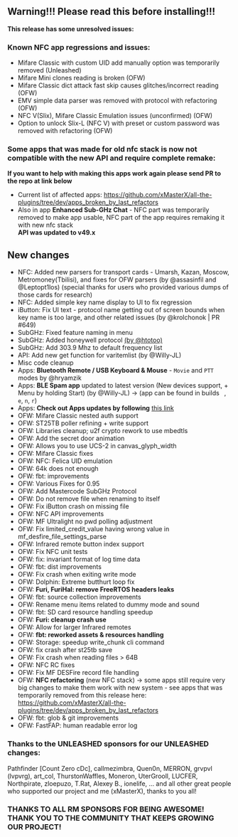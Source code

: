 ## Warning!!! Please read this before installing!!!
**This release has some unresolved issues:**
### Known NFC app regressions and issues: 
- Mifare Classic with custom UID add manually option was temporarily removed (Unleashed)
- Mifare Mini clones reading is broken (OFW)
- Mifare Classic dict attack fast skip causes glitches/incorrect reading (OFW)
- EMV simple data parser was removed with protocol with refactoring (OFW)
- NFC V(Slix), Mifare Classic Emulation issues (unconfirmed) (OFW)
- Option to unlock Slix-L (NFC V) with preset or custom password was removed with refactoring (OFW)
### Some apps that was made for old nfc stack is now not compatible with the new API and require complete remake:
**If you want to help with making this apps work again please send PR to the repo at link below**
- Current list of affected apps: https://github.com/xMasterX/all-the-plugins/tree/dev/apps_broken_by_last_refactors
- Also in app **Enhanced Sub-GHz Chat** - NFC part was temporarily removed to make app usable, NFC part of the app requires remaking it with new nfc stack <br>
**API was updated to v49.x** 
## New changes
* NFC: Added new parsers for transport cards - Umarsh, Kazan, Moscow, Metromoney(Tbilisi), and fixes for OFW parsers (by @assasinfil and @Leptopt1los) (special thanks for users who provided various dumps of those cards for research)
* NFC: Added simple key name display to UI to fix regression
* iButton: Fix UI text - protocol name getting out of screen bounds when key name is too large, and other related issues (by @krolchonok | PR #649)
* SubGHz: Fixed feature naming in menu
* SubGHz: Added honeywell protocol [(by @htotoo)](https://github.com/Flipper-XFW/Xtreme-Firmware/commit/ceee551befa0cb8fd8514a4f8a1250fd9e0997ee)
* SubGHz: Add 303.9 Mhz to default frequency list
* API: Add new get function for varitemlist (by @Willy-JL)
* Misc code cleanup
* Apps: **Bluetooth Remote / USB Keyboard & Mouse** - `Movie` and `PTT` modes by @hryamzik
* Apps: **BLE Spam app** updated to latest version (New devices support, + Menu by holding Start) (by @Willy-JL) -> (app can be found in builds ` `, `e`, `n`, `r`)
* Apps: **Check out Apps updates by following** [this link](https://github.com/xMasterX/all-the-plugins/commits/dev)
* OFW: Mifare Classic nested auth support
* OFW: ST25TB poller refining + write support
* OFW: Libraries cleanup; u2f crypto rework to use mbedtls
* OFW: Add the secret door animation
* OFW: Allows you to use UCS-2 in canvas_glyph_width
* OFW: Mifare Classic fixes
* OFW: NFC: Felica UID emulation
* OFW: 64k does not enough
* OFW: fbt: improvements
* OFW: Various Fixes for 0.95
* OFW: Add Mastercode SubGHz Protocol
* OFW: Do not remove file when renaming to itself
* OFW: Fix iButton crash on missing file
* OFW: NFC API improvements
* OFW: MF Ultralight no pwd polling adjustment
* OFW: Fix limited_credit_value having wrong value in mf_desfire_file_settings_parse
* OFW: Infrared remote button index support
* OFW: Fix NFC unit tests
* OFW: fix: invariant format of log time data
* OFW: fbt: dist improvements
* OFW: Fix crash when exiting write mode
* OFW: Dolphin: Extreme butthurt loop fix
* OFW: **Furi, FuriHal: remove FreeRTOS headers leaks**
* OFW: fbt: source collection improvements
* OFW: Rename menu items related to dummy mode and sound
* OFW: fbt: SD card resource handling speedup
* OFW: **Furi: cleanup crash use**
* OFW: Allow for larger Infrared remotes 
* OFW: **fbt: reworked assets & resources handling**
* OFW: Storage: speedup write_chunk cli command
* OFW: fix crash after st25tb save
* OFW: Fix crash when reading files > 64B
* OFW: NFC RC fixes
* OFW: Fix MF DESFire record file handling
* OFW: **NFC refactoring** (new NFC stack) -> some apps still require very big changes to make them work with new system - see apps that was temporarily removed from this release here: https://github.com/xMasterX/all-the-plugins/tree/dev/apps_broken_by_last_refactors
* OFW: fbt: glob & git improvements
* OFW: FastFAP: human readable error log 

### Thanks to the UNLEASHED sponsors for our UNLEASHED changes:
Pathfinder [Count Zero cDc], 
callmezimbra, Quen0n, MERRON, grvpvl (lvpvrg), art_col, ThurstonWaffles, Moneron, UterGrooll, LUCFER, Northpirate, zloepuzo, T.Rat, Alexey B., ionelife, ...
and all other great people who supported our project and me (xMasterX), thanks to you all!

### THANKS TO ALL RM SPONSORS FOR BEING AWESOME! THANK YOU TO THE COMMUNITY THAT KEEPS GROWING OUR PROJECT!

